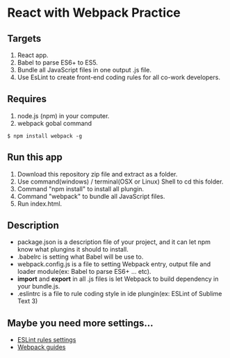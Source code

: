 # React with Webpack Practice

## Targets

1. React app.
2. Babel to parse ES6+ to ES5.
3. Bundle all JavaScript files in one output .js file.
4. Use EsLint to create front-end coding rules for all co-work developers.

## Requires

1. node.js (npm) in your computer.
2. webpack gobal command 

```
$ npm install webpack -g
```

## Run this app

1. Download this repository zip file and extract as a folder.
2. Use command(windows) / terminal(OSX or Linux) Shell to cd this folder.
3. Command "npm install" to install all plungin.
4. Command "webpack" to bundle all JavaScript files.
5. Run index.html.

## Description

* package.json is a description file of your project, and it can let npm know what plungins it should to install.
* .babelrc is setting what Babel will be use to.
* webpack.config.js is a file to setting Webpack entry, output file and loader module(ex: Babel to parse ES6+ ... etc).
* **import** and **export** in all .js files is let Webpack to build dependency in your bundle.js.
* .eslintrc is a file to rule coding style in ide plungin(ex: ESLint of Sublime Text 3)

## Maybe you need more settings...

* [ESLint rules settings](http://eslint.org/docs/rules/)
* [Webpack guides](https://webpack.github.io/docs/)
